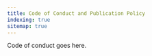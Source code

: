 ```yaml
---
title: Code of Conduct and Publication Policy
indexing: true
sitemap: true
---
```


Code of conduct goes here.
